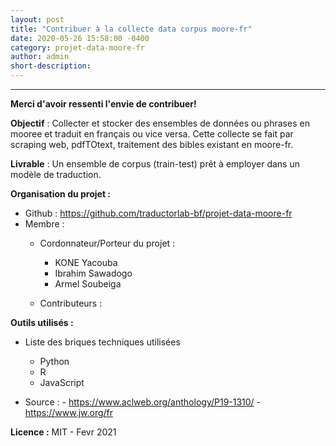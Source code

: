 ```yaml
---
layout: post
title: "Contribuer à la collecte data corpus moore-fr"
date: 2020-05-26 15:58:00 -0400
category: projet-data-moore-fr
author: admin
short-description: 
---
```


-----
**Merci d'avoir ressenti l'envie de contribuer!** 


**Objectif** : Collecter et stocker des ensembles de données ou phrases en mooree et traduit en français ou vice versa. Cette collecte se fait par scraping web, pdfTOtext, traitement des bibles existant en moore-fr. 

**Livrable** : Un ensemble de corpus (train-test) prêt à employer dans un modèle de traduction.

**Organisation du projet :**

- Github : https://github.com/traductorlab-bf/projet-data-moore-fr
- Membre :
    - Cordonnateur/Porteur du projet :
      - KONE Yacouba
      - Ibrahim Sawadogo
      - Armel Soubeiga
      
     - Contributeurs :

**Outils utilisés :**

- Liste des briques techniques utilisées
    - Python
    - R
    - JavaScript
    
- Source  : 
       - https://www.aclweb.org/anthology/P19-1310/
       - https://www.jw.org/fr
            
**Licence :** MIT - Fevr 2021
